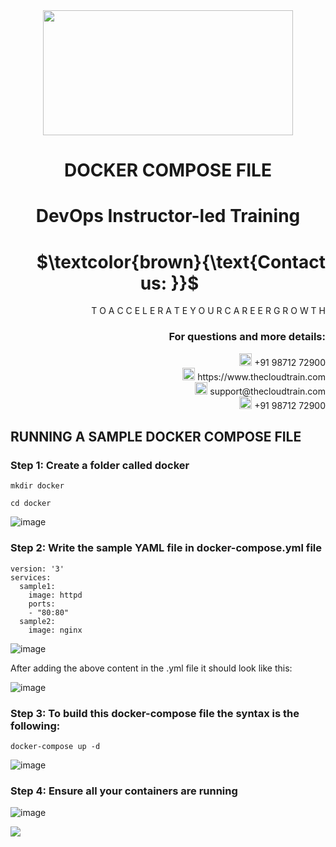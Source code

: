 <div align="center">
<img src=https://static.wixstatic.com/media/1c706c_a5df0ad56f894928bf858a74ba744b32~mv2.png/v1/fit/w_2500,h_1330,al_c/1c706c_a5df0ad56f894928bf858a74ba744b32~mv2.png width="400" height="200">
 </div>

# <div align="center"> DOCKER COMPOSE FILE </p>

# <div align="center"> DevOps Instructor-led Training </div>

# <div align="right"> $`\textcolor{brown}{\text{Contact us: }}`$  &emsp;&emsp;&emsp;&emsp;&emsp;&emsp;&emsp; </div>

<div align="right"> T O A C C E L E R A T E Y O U R C A R E E R G R O W T H </div>

### <div align="right"> For questions and more details: </div>

<div align="right"> <img src=https://w7.pngwing.com/pngs/759/922/png-transparent-telephone-logo-iphone-telephone-call-smartphone-phone-electronics-text-trademark-thumbnail.png width="20" height="20"> +91 98712 72900 </div>

<div align="right"> <img src=https://pbs.twimg.com/profile_images/1450734615946219520/jmBHQRRa_400x400.jpg width="20" height="20"> https://www.thecloudtrain.com </div>

<div align="right"> <img src=https://icons.iconarchive.com/icons/martz90/circle/512/email-icon.png width="20" height="20"> support@thecloudtrain.com </div>

<div align="right"> <img src=https://png.pngtree.com/png-vector/20221018/ourmid/pngtree-whatsapp-icon-png-image_6315990.png width="20" height="20"> +91 98712 72900 </div>

## RUNNING A SAMPLE DOCKER COMPOSE FILE

### Step 1: Create a folder called **docker**

`mkdir docker`

`cd docker`

![image](https://user-images.githubusercontent.com/37858762/235760628-45d2e915-bb77-49bd-81a2-d12a7ccbe79c.png)

### Step 2: Write the sample YAML file in **docker-compose.yml** file

```
version: '3'
services:
  sample1:
    image: httpd
    ports:
    - "80:80"
  sample2:
    image: nginx
```

![image](https://user-images.githubusercontent.com/37858762/235760685-09bd221d-7e83-46d3-8dbe-a5e7f4d9b0da.png)

After adding the above content in the .yml file it should look like this:

![image](https://user-images.githubusercontent.com/37858762/235760720-ea3e6f38-56f4-4895-8672-4ce9bd88e937.png)

### Step 3: To build this docker-compose file the syntax is the following:

`docker-compose up -d`

![image](https://user-images.githubusercontent.com/37858762/235760750-481599bb-937a-4c24-9974-7883323ecfc8.png)

### Step 4: Ensure all your containers are running

![image](https://user-images.githubusercontent.com/37858762/235760776-76164aec-6e9a-4c87-9a76-7795db79ecf7.png)

![](RackMultipart20230502-1-vpuih8_html_661b90c4df386c5a.png)
